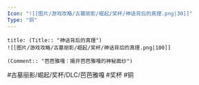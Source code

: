 ```yaml
---
Icon: "![[图片/游戏攻略/古墓丽影/崛起/奖杯/神话背后的真理.png|30]]"
Type: "铜"
---
```

```ad-common-bronze-trophy
title: (Title:: "神话背后的真理")
![[图片/游戏攻略/古墓丽影/崛起/奖杯/神话背后的真理.png|100]]

(Comment:: "芭芭雅嘎：揭开芭芭雅嘎的神秘面纱")
```

#古墓丽影/崛起/奖杯/DLC/芭芭雅嘎 #奖杯 #铜
